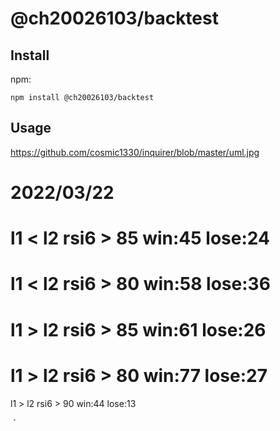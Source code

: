# @ch20026103/backtest

## Install

npm:

```
npm install @ch20026103/backtest
```

## Usage
https://github.com/cosmic1330/inquirer/blob/master/uml.jpg

2022/03/22
========
l1 < l2
rsi6 > 85
win:45
lose:24
========
l1 < l2
rsi6 > 80
win:58
lose:36
========
l1 > l2
rsi6 > 85
win:61
lose:26
========
l1 > l2
rsi6 > 80
win:77
lose:27
========
l1 > l2
rsi6 > 90
win:44
lose:13


｀
